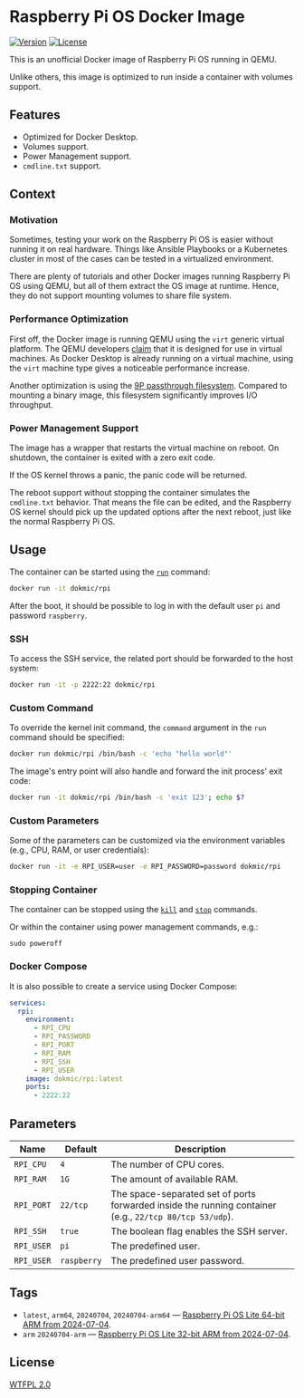 # Raspberry Pi OS Docker Image
[![Version](https://img.shields.io/github/v/release/dokmic/docker-rpi?label=version)](https://github.com/dokmic/docker-rpi/releases/latest)
[![License][license-image]][license]

This is an unofficial Docker image of Raspberry Pi OS running in QEMU.

Unlike others, this image is optimized to run inside a container with volumes support.

## Features
- Optimized for Docker Desktop.
- Volumes support.
- Power Management support.
- `cmdline.txt` support.

## Context
### Motivation
Sometimes, testing your work on the Raspberry Pi OS is easier without running it on real hardware.
Things like Ansible Playbooks or a Kubernetes cluster in most of the cases can be tested in a virtualized environment.

There are plenty of tutorials and other Docker images running Raspberry Pi OS using QEMU, but all of them extract the OS image at runtime.
Hence, they do not support mounting volumes to share file system.

### Performance Optimization
First off, the Docker image is running QEMU using the `virt` generic virtual platform.
The QEMU developers [claim](https://www.qemu.org/docs/master/system/arm/virt.html) that it is designed for use in virtual machines.
As Docker Desktop is already running on a virtual machine, using the `virt` machine type gives a noticeable performance increase.

Another optimization is using the [9P passthrough filesystem](https://wiki.qemu.org/Documentation/9p).
Compared to mounting a binary image, this filesystem significantly improves I/O throughput.

### Power Management Support
The image has a wrapper that restarts the virtual machine on reboot.
On shutdown, the container is exited with a zero exit code.

If the OS kernel throws a panic, the panic code will be returned.

The reboot support without stopping the container simulates the `cmdline.txt` behavior.
That means the file can be edited, and the Raspberry OS kernel should pick up the updated options after the next reboot, just like the normal Raspberry Pi OS.

## Usage
The container can be started using the [`run`](https://docs.docker.com/reference/cli/docker/container/run/) command:

```bash
docker run -it dokmic/rpi
```

After the boot, it should be possible to log in with the default user `pi` and password `raspberry`.

### SSH
To access the SSH service, the related port should be forwarded to the host system:
```bash
docker run -it -p 2222:22 dokmic/rpi
```

### Custom Command
To override the kernel init command, the `command` argument in the `run` command should be specified:
```bash
docker run dokmic/rpi /bin/bash -c 'echo "hello world"'
```

The image's entry point will also handle and forward the init process' exit code:
```bash
docker run -it dokmic/rpi /bin/bash -c 'exit 123'; echo $?
```

### Custom Parameters
Some of the parameters can be customized via the environment variables (e.g., CPU, RAM, or user credentials):
```bash
docker run -it -e RPI_USER=user -e RPI_PASSWORD=password dokmic/rpi
```

### Stopping Container
The container can be stopped using the [`kill`](https://docs.docker.com/reference/cli/docker/container/kill/) and [`stop`](https://docs.docker.com/reference/cli/docker/container/stop/) commands.

Or within the container using power management commands, e.g.:
```
sudo poweroff
```

### Docker Compose
It is also possible to create a service using Docker Compose:
```yaml
services:
  rpi:
    environment:
      - RPI_CPU
      - RPI_PASSWORD
      - RPI_PORT
      - RPI_RAM
      - RPI_SSH
      - RPI_USER
    image: dokmic/rpi:latest
    ports:
      - 2222:22
```

## Parameters
Name | Default | Description
--- | --- | ---
`RPI_CPU` | `4` | The number of CPU cores.
`RPI_RAM` | `1G` | The amount of available RAM.
`RPI_PORT` | `22/tcp` | The space-separated set of ports forwarded inside the running container (e.g., `22/tcp 80/tcp 53/udp`).
`RPI_SSH` | `true` | The boolean flag enables the SSH server.
`RPI_USER` | `pi` | The predefined user.
`RPI_USER` | `raspberry` | The predefined user password.

## Tags
- `latest`, `arm64`, `20240704`, `20240704-arm64` &mdash; [Raspberry Pi OS Lite 64-bit ARM from 2024-07-04](https://downloads.raspberrypi.com/raspios_lite_arm64/images/raspios_lite_arm64-2024-07-04/).
- `arm` `20240704-arm` &mdash; [Raspberry Pi OS Lite 32-bit ARM from 2024-07-04](https://downloads.raspberrypi.com/raspios_lite_armhf/images/raspios_lite_armhf-2024-07-04/).

## License
[WTFPL 2.0][license]

[license]: http://www.wtfpl.net/
[license-image]: https://img.shields.io/badge/license-WTFPL-blue
